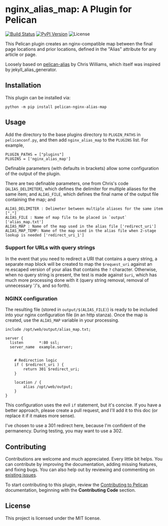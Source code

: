 nginx_alias_map: A Plugin for Pelican
====================================================

[![Build Status](https://img.shields.io/github/actions/workflow/status/gaige/nginx_alias_map/main.yml?branch=main)](https://github.com/gaige/nginx_alias_map/actions)
[![PyPI Version](https://img.shields.io/pypi/v/pelican-nginx-alias-map)](https://pypi.org/project/pelican-nginx-alias-map/)
![License](https://img.shields.io/pypi/l/pelican-nginx-alias-map?color=blue)


This Pelican plugin creates an nginx-compatible map between the final page locations
and prior locations, defined in the "Alias" attribute for any article or page.

Loosely based on [pelican-alias](https://github.com/Nitron/pelican-alias) by Chris Williams,
which itself was inspired by jekyll_alias_generator.

Installation
------------

This plugin can be installed via:

    python -m pip install pelican-nginx-alias-map

Usage
-----

Add the directory to the base plugins directory to `PLUGIN_PATHS` in
`pelicanconf.py`, and then add `nginx_alias_map` to the `PLUGINS` list. For example,

    PLUGIN_PATHS = ["plugins"]
    PLUGINS = ['nginx_alias_map']

Definable parameters (with defaults in brackets) allow some configuration of the output
of the plugin.

There are two definable parameters, one from Chris's code (`ALIAS_DELIMITER`), which
defines the delimiter for multiple aliases for the same item; and `ALIAS_FILE`, which
defines the final name of the output file containing the map; and

    ALIAS_DELIMITER : Delimeter between multiple aliases for the same item [","]
    ALIAS_FILE : Name of map file to be placed in `output` ['alias_map.txt']
    ALIAS_MAP : Name of the map used in the alias file ['redirect_uri']
    ALIAS_MAP_TEMP: Name of the map used in the alias file when 2-stage lookup is needed ['redirect_uri_1']

### Support for URLs with query strings

In the event that you need to redirect a URI that contains a query string, a separate
map block will be created to map the `$request_uri` against an re.escaped version of your
alias that contains the `?` character. Otherwise, when no query string is present, the
test is made against `$uri`, which has much more processing done with it (query string
removal, removal of unnecessary '/'s, and so forth).

### NGINX configuration

The resulting file (stored in `output/$(ALIAS_FILE)`) is ready to be included into
your nginx configuration file (in an http stanza). Once the map is created, use the
`ALIAS_MAP` variable in your processing.

    include /opt/web/output/alias_map.txt;

    server {
      listen       *:80 ssl;
      server_name  example.server;


        # Redirection logic
        if ( $redirect_uri ) {
            return 301 $redirect_uri;
        }

        location / {
            alias /opt/web/output;
        }
    }

This configuration uses the evil `if` statement, but it's concise.  If you have a better
approach, please create a pull request, and I'll add it to this doc (or replace it if it
makes more sense).

I've chosen to use a 301 redirect here, because I'm confident of the permanency.  During
testing, you may want to use a 302.

Contributing
------------

Contributions are welcome and much appreciated. Every little bit helps. You can contribute by improving the documentation, adding missing features, and fixing bugs. You can also help out by reviewing and commenting on [existing issues][].

To start contributing to this plugin, review the [Contributing to Pelican][] documentation, beginning with the **Contributing Code** section.

[existing issues]: https://github.com/gaige/nginx_alias_map/issues
[Contributing to Pelican]: https://docs.getpelican.com/en/latest/contribute.html

License
-------

This project is licensed under the MIT license.
